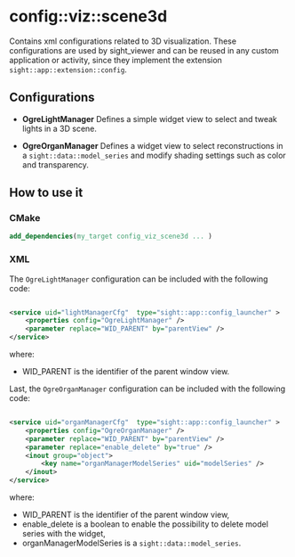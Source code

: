 # config::viz::scene3d

Contains xml configurations related to 3D visualization. These configurations are used by sight_viewer and can be reused in any custom application or activity, since they implement the extension `sight::app::extension::config`.

## Configurations

- **OgreLightManager**
Defines a simple widget view to select and tweak lights in a 3D scene.

- **OgreOrganManager**
Defines a widget view to select reconstructions in a `sight::data::model_series` and modify shading settings such as
color and transparency.

## How to use it

### CMake

```cmake
add_dependencies(my_target config_viz_scene3d ... )
```

### XML

The `OgreLightManager` configuration can be included with the following code:

```xml

<service uid="lightManagerCfg"  type="sight::app::config_launcher" >
    <properties config="OgreLightManager" />
    <parameter replace="WID_PARENT" by="parentView" />
</service>
```

where:
- WID_PARENT is the identifier of the parent window view.

Last, the `OgreOrganManager` configuration can be included with the following code:

```xml

<service uid="organManagerCfg"  type="sight::app::config_launcher" >
    <properties config="OgreOrganManager" />
    <parameter replace="WID_PARENT" by="parentView" />
    <parameter replace="enable_delete" by="true" />
    <inout group="object">
        <key name="organManagerModelSeries" uid="modelSeries" />
    </inout>
</service>
```

where:
- WID_PARENT is the identifier of the parent window view,
- enable_delete is a boolean to enable the possibility to delete model series with the widget,
- organManagerModelSeries is a `sight::data::model_series`.
